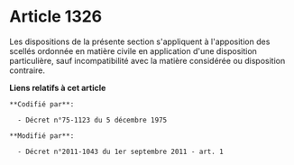 # Article 1326

Les dispositions de la présente section s'appliquent à l'apposition des scellés ordonnée en matière civile en application
d'une disposition particulière, sauf incompatibilité avec la matière considérée ou disposition contraire.

**Liens relatifs à cet article**

	**Codifié par**:

	  - Décret n°75-1123 du 5 décembre 1975

	**Modifié par**:

	  - Décret n°2011-1043 du 1er septembre 2011 - art. 1
